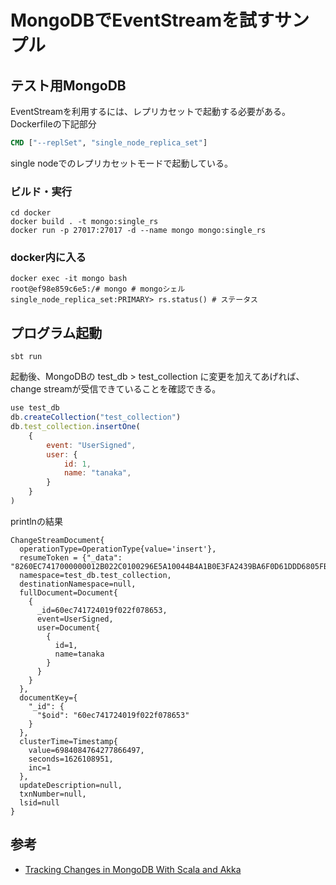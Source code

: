 # MongoDBでEventStreamを試すサンプル

## テスト用MongoDB

EventStreamを利用するには、レプリカセットで起動する必要がある。Dockerfileの下記部分

```dockerfile
CMD ["--replSet", "single_node_replica_set"]
```

single nodeでのレプリカセットモードで起動している。

### ビルド・実行

```shell
cd docker
docker build . -t mongo:single_rs
docker run -p 27017:27017 -d --name mongo mongo:single_rs
```

### docker内に入る

```shell
docker exec -it mongo bash
root@ef98e859c6e5:/# mongo # mongoシェル
single_node_replica_set:PRIMARY> rs.status() # ステータス
```

## プログラム起動

```shell
sbt run
```

起動後、MongoDBの test_db > test_collection に変更を加えてあげれば、change streamが受信できていることを確認できる。

```javascript
use test_db
db.createCollection("test_collection")
db.test_collection.insertOne(
    {
        event: "UserSigned",
        user: {
            id: 1,
            name: "tanaka",
        }
    }
)
```

printlnの結果

```log
ChangeStreamDocument{ 
  operationType=OperationType{value='insert'},
  resumeToken = {"_data": "8260EC7417000000012B022C0100296E5A10044B4A1B0E3FA2439BA6F0D61DDD6805FB46645F6964006460EC741724019F022F0786530004"},
  namespace=test_db.test_collection,
  destinationNamespace=null,
  fullDocument=Document{
    {
      _id=60ec741724019f022f078653,
      event=UserSigned,
      user=Document{
        {
          id=1,
          name=tanaka
        }
      }
    }
  }, 
  documentKey={
    "_id": {
      "$oid": "60ec741724019f022f078653"
    }
  },
  clusterTime=Timestamp{
    value=6984084764277866497,
    seconds=1626108951, 
    inc=1
  }, 
  updateDescription=null, 
  txnNumber=null, 
  lsid=null
}
```

## 参考

* [Tracking Changes in MongoDB With Scala and Akka](https://dzone.com/articles/tracking-changes-in-mongodb-with-scala-and-akka)